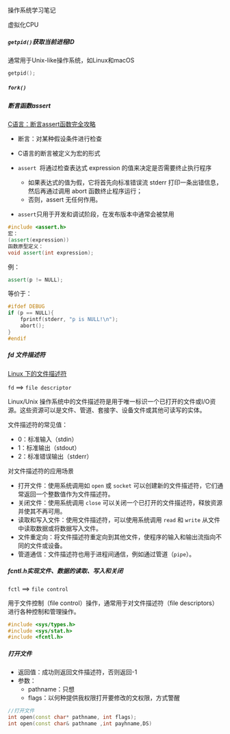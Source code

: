 操作系统学习笔记

虚拟化CPU

##### `getpid()`获取当前进程ID

通常用于Unix-like操作系统，如Linux和macOS

```cpp
getpid();
```

##### `fork()`



##### 断言函数assert

[C语言：断言assert函数完全攻略](https://blog.csdn.net/houxiaoni01/article/details/103609389)

- 断言：对某种假设条件进行检查

- C语言的断言被定义为宏的形式
- `assert `将通过检查表达式 expression 的值来决定是否需要终止执行程序
  - 如果表达式的值为假，它将首先向标准错误流 stderr 打印一条出错信息，然后再通过调用 abort 函数终止程序运行；
  - 否则，assert 无任何作用。
- `assert`只用于开发和调试阶段，在发布版本中通常会被禁用

```cpp
#include <assert.h>
宏：
(assert(expression))
函数原型定义：
void assert(int expression);
```

例：

```cpp
assert(p != NULL);
```

等价于：

```cpp
#ifdef DEBUG
if (p == NULL){
    fprintf(stderr, "p is NULL!\n");
    abort();
}
#endif
```



##### fd 文件描述符 

[Linux 下的文件描述符](https://blog.csdn.net/yushuaigee/article/details/107883964)

`fd` ==> `file descriptor`

Linux/Unix 操作系统中的文件描述符是用于唯一标识一个已打开的文件或I/O资源。这些资源可以是文件、管道、套接字、设备文件或其他可读写的实体。

文件描述符的常见值：

- 0：标准输入（stdin）
- 1：标准输出（stdout）
- 2：标准错误输出（stderr）

对文件描述符的应用场景

- 打开文件：使用系统调用如 `open` 或 `socket` 可以创建新的文件描述符，它们通常返回一个整数值作为文件描述符。
- 关闭文件：使用系统调用 `close` 可以关闭一个已打开的文件描述符，释放资源并使其不再可用。
- 读取和写入文件：使用文件描述符，可以使用系统调用 `read` 和 `write` 从文件中读取数据或将数据写入文件。
- 文件重定向：将文件描述符重定向到其他文件，使程序的输入和输出流指向不同的文件或设备。
- 管道通信：文件描述符也用于进程间通信，例如通过管道（`pipe`）。



##### fcntl.h实现文件、数据的读取、写入和关闭

`fctl` ==> `file control`

用于文件控制（file control）操作，通常用于对文件描述符（file descriptors）进行各种控制和管理操作。

```cpp
#include <sys/types.h>
#include <sys/stat.h>
#include <fcntl.h>
```

##### 打开文件

- 返回值：成功则返回文件描述符，否则返回-1
- 参数：
  - pathname：只想
  - flags：以何种提供我权限打开要修改的文权限，方式警醒

```cpp
//打开文件
int open(const char* pathname, int flags);
int open(const char& pathname ,int payhname,DS)
```

